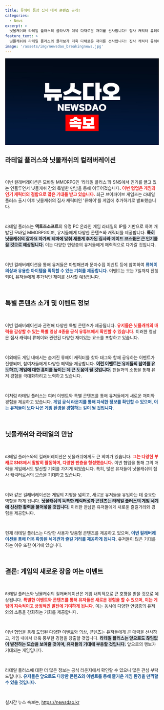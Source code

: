 ```yaml
---
title: 류헤이 등장 집사 테마 콘텐츠 공개!
categories:
  - News
excerpt: >
  닛몰캐쉬와 라테일 플러스의 콜라보가 더욱 다채로운 재미를 선사합니다! 집사 캐릭터 류헤이와 함께 특별한 코스튬과 이벤트들이 펼쳐지는 이번 콜라보를 놓치지 마세요!
feature_text: >
  닛몰캐쉬와 라테일 플러스의 콜라보가 더욱 다채로운 재미를 선사합니다! 집사 캐릭터 류헤이와 함께 특별한 코스튬과 이벤트들이 펼쳐지는 이번 콜라보를 놓치지 마세요!
image: '/assets/img/newsdao_breakingnews.jpg'
---
```


<p><img src="/assets/img/newsdao_breakingnews.jpg" alt="bookingtag 속보" /></p>

<h2 data-ke-size="size26">라테일 플러스와 닛몰캐쉬의 컬래버레이션</h2>

<p data-ke-size="size16">&nbsp;</p>

<p>이번 컬래버레이션은 모바일 MMORPG인 ‘라테일 플러스’와 SNS에서 인기를 끌고 있는 인플루언서 닛몰캐쉬 간의 특별한 만남을 통해 이루어졌습니다. <b><span style="color: #ee2323;">이번 협업은 게임과 인기 캐릭터의 결합으로 많은 기대를 받고 있습니다.</span></b> 최근 브이파이브 게임즈는 라테일 플러스 출시 이후 닛몰캐쉬의 집사 캐릭터인 '류헤이'를 게임에 추가하기로 발표했습니다. </p>

<p><br></p>

<p>라테일 플러스는 <b>액토즈소프트</b>의 유명 PC 온라인 게임 라테일의 IP를 기반으로 하여 개발된 모바일 MMORPG이며, 유저들에게 다양한 콘텐츠와 캐릭터를 제공합니다. <b><span style="background-color: #21538527;">특히 닛몰캐쉬의 잘자요 아가씨 테마에 맞춰 새롭게 추가된 집사와 메이드 코스튬은 큰 인기를 끌 것으로 예상됩니다.</span></b> 이는 다양한 연령층의 유저들에게 매력적으로 다가갈 것입니다. </p>

<p><br></p>

<p>이번 컬래버레이션을 통해 유저들은 마법패션과 문자수집 이벤트 등에 참여하여 <b><span style="color: #1a5490;">류헤이 의상과 유용한 아이템을 획득할 수 있는 기회를 제공합니다.</span></b> 이벤트는 오는 7일까지 진행되며, 유저들에게 추가적인 재미를 선사할 예정입니다. </p>

<p data-ke-size="size16">&nbsp;</p>

<h2 data-ke-size="size26">특별 콘텐츠 소개 및 이벤트 정보</h2>

<p data-ke-size="size16">&nbsp;</p>

<p>이번 컬래버레이션과 관련해 다양한 특별 콘텐츠가 제공됩니다. <b><span style="color: #ee2323;">유저들은 닛몰캐쉬의 매력을 감상할 수 있는 특별 영상 4종을 공식 유튜브에서 확인할 수 있습니다.</span></b> 이러한 영상은 집사 캐릭터 류헤이와 관련된 다양한 재미있는 요소를 포함하고 있습니다. </p>

<p><br></p>

<p>이외에도 게임 내에서는 숨겨진 류헤이 캐릭터를 찾아 태그와 함께 공유하는 이벤트가 진행되며, 참여자들에게 다양한 혜택을 제공합니다. <b><span style="background-color: #21538527;">이런 이벤트는 유저들의 참여를 유도하고, 게임에 대한 흥미를 높이는 데 큰 도움이 될 것입니다.</span></b> 팬들과의 소통을 통해 유저 경험을 극대화하려고 노력하고 있습니다. </p>

<p><br></p>

<p>이처럼 라테일 플러스는 여러 이벤트와 특별 콘텐츠를 통해 유저들에게 새로운 재미와 경험을 제공하고 있습니다. <b><span style="color: #1a5490;">게임 공식 라운지를 통해 자세한 정보를 확인할 수 있으며, 이는 유저들이 보다 나은 게임 환경을 경험하는 길이 될 것입니다.</span></b></p>

<p data-ke-size="size16">&nbsp;</p>

<h2 data-ke-size="size26">닛몰캐쉬와 라테일의 만남</h2>

<p data-ke-size="size16">&nbsp;</p>

<p>라테일 플러스와의 컬래버레이션은 닛몰캐쉬에게도 큰 의미가 있습니다. <b><span style="color: #ee2323;">그는 다양한 부캐로 SNS에서 활발히 활동하며, 다양한 팬층을 형성했습니다.</span></b> 이번 협업을 통해 그의 매력을 게임에서도 발산할 기회를 가지게 되었습니다. 특히, 많은 유저들이 닛몰캐쉬의 집사 캐릭터로서의 모습을 기대하고 있습니다.</p>

<p><br></p>

<p>이와 같은 컬래버레이션은 게임의 지평을 넓히고, 새로운 유저들을 유입하는 데 중요한 역할을 하게 됩니다. <b><span style="background-color: #21538527;">닛몰캐쉬의 독특한 캐릭터성과 콘텐츠는 라테일 플러스의 게임 세계에 신선한 활력을 불어넣을 것입니다.</span></b> 이러한 만남은 유저들에게 새로운 즐길거리와 경험을 제공합니다. </p>

<p><br></p>

<p>현재 라테일 플러스는 다양한 사용자 맞춤형 콘텐츠를 제공하고 있으며, <b><span style="color: #1a5490;">이번 컬래버레이션을 통해 더욱 확장된 세계관과 즐길 거리를 제공하게 됩니다.</span></b> 유저들이 많은 기대를 하는 이유 또한 여기에 있습니다. </p>

<p data-ke-size="size16">&nbsp;</p>

<h2 data-ke-size="size26">결론: 게임의 새로운 장을 여는 이벤트</h2>

<p data-ke-size="size16">&nbsp;</p>

<p>라테일 플러스와 닛몰캐쉬의 컬래버레이션은 게임 내외적으로 큰 호평을 받을 것으로 예상됩니다. <b><span style="color: #ee2323;">특별한 이벤트와 콘텐츠를 통해 유저들은 새로운 경험을 할 수 있으며, 이는 게임의 지속적이고 긍정적인 발전에 기여하게 됩니다.</span></b> 이는 동시에 다양한 연령층의 유저와의 소통을 강화하는 기회를 제공합니다.</p>

<p><br></p>

<p>이번 협업을 통해 도입된 다양한 이벤트와 의상, 콘텐츠는 유저들에게 큰 매력을 선사하고, 게임 내에서 더욱 풍부한 경험을 창출할 것입니다. <b><span style="background-color: #21538527;">라테일 플러스는 앞으로도 끊임없이 발전하는 모습을 보여줄 것이며, 유저들의 기대에 부응할 것입니다.</span></b> 앞으로의 행보가 기대되는 게임입니다. </p>

<p><br></p>

<p>라테일 플러스에 대한 더 많은 정보는 공식 라운지에서 확인할 수 있으니 많은 관심 부탁드립니다. <b><span style="color: #1a5490;">유저들은 앞으로도 다양한 콘텐츠와 이벤트를 통해 즐거운 게임 환경을 만끽할 수 있을 것입니다.</span></b></p>

<p data-ke-size="size16">&nbsp;</p>
실시간 뉴스 속보는, <a href="https://newsdao.kr" rel="dofollow">https://newsdao.kr</a>


